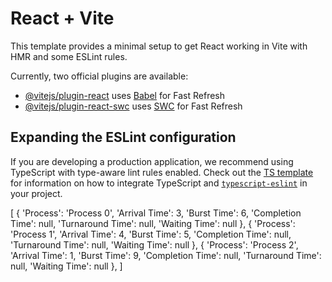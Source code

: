 # React + Vite

This template provides a minimal setup to get React working in Vite with HMR and some ESLint rules.

Currently, two official plugins are available:

- [@vitejs/plugin-react](https://github.com/vitejs/vite-plugin-react/blob/main/packages/plugin-react) uses [Babel](https://babeljs.io/) for Fast Refresh
- [@vitejs/plugin-react-swc](https://github.com/vitejs/vite-plugin-react/blob/main/packages/plugin-react-swc) uses [SWC](https://swc.rs/) for Fast Refresh

## Expanding the ESLint configuration

If you are developing a production application, we recommend using TypeScript with type-aware lint rules enabled. Check out the [TS template](https://github.com/vitejs/vite/tree/main/packages/create-vite/template-react-ts) for information on how to integrate TypeScript and [`typescript-eslint`](https://typescript-eslint.io) in your project.

[
    { 'Process': 'Process 0', 'Arrival Time': 3, 'Burst Time': 6, 'Completion Time': null, 'Turnaround Time': null, 'Waiting Time': null },
    { 'Process': 'Process 1', 'Arrival Time': 4, 'Burst Time': 5, 'Completion Time': null, 'Turnaround Time': null, 'Waiting Time': null },
    { 'Process': 'Process 2', 'Arrival Time': 1, 'Burst Time': 9, 'Completion Time': null, 'Turnaround Time': null, 'Waiting Time': null },
]